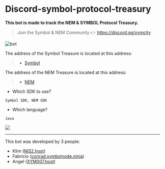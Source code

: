 # Discord-symbol-protocol-treasury



**This bot is made to track the NEM &amp; SYMBOL Protocol Treasury.**

> Join the Symbol & NEM Community 👉 https://discord.gg/xymcity


![bot](https://i.imgur.com/MYXppuY.jpg)



The address of the Symbol Treasure is located at this address:

> - [Symbol](https://symbol.fyi/accounts/NCHEST3QRQS4JZGOO64TH7NFJ2A63YA7TPM5PXI)

The address of the NEM Treasure is located at this address:

> - [NEM](https://explorer.nemtool.com/#/s_account?account=NCHESTYVD2P6P646AMY7WSNG73PCPZDUQNSD6JAK) 

- Which SDK to use? 

```
Symbol SDK, NEM SDK
```

- Which language? 

```
Java
```
![](https://i.imgur.com/3sfMQMl.png)


---

This bot was developed by 3 people:

- Klim ([NIS2.host](https://nis2.host:3001/node/info))
- Fabricio ([conrad.symbolnode.ninja](https://conrad.symbolnode.ninja:3001/node/info))
- Angel ([XYM007.host](https://xym007.host:3001/node/info))



